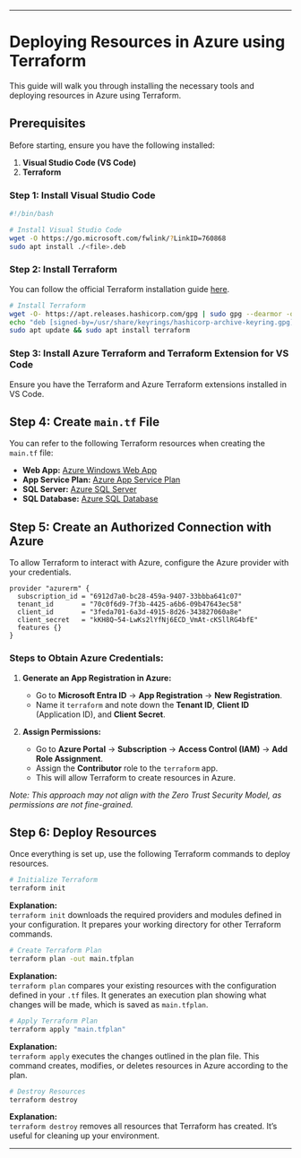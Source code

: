 
---

# Deploying Resources in Azure using Terraform

This guide will walk you through installing the necessary tools and deploying resources in Azure using Terraform.

## Prerequisites

Before starting, ensure you have the following installed:

1. **Visual Studio Code (VS Code)**
2. **Terraform**

### Step 1: Install Visual Studio Code

```bash
#!/bin/bash

# Install Visual Studio Code
wget -O https://go.microsoft.com/fwlink/?LinkID=760868
sudo apt install ./<file>.deb
```

### Step 2: Install Terraform

You can follow the official Terraform installation guide [here](https://developer.hashicorp.com/terraform/install).

```bash
# Install Terraform
wget -O- https://apt.releases.hashicorp.com/gpg | sudo gpg --dearmor -o /usr/share/keyrings/hashicorp-archive-keyring.gpg
echo "deb [signed-by=/usr/share/keyrings/hashicorp-archive-keyring.gpg] https://apt.releases.hashicorp.com $(lsb_release -cs) main" | sudo tee /etc/apt/sources.list.d/hashicorp.list
sudo apt update && sudo apt install terraform
```

### Step 3: Install Azure Terraform and Terraform Extension for VS Code

Ensure you have the Terraform and Azure Terraform extensions installed in VS Code.

## Step 4: Create `main.tf` File

You can refer to the following Terraform resources when creating the `main.tf` file:

- **Web App:** [Azure Windows Web App](https://registry.terraform.io/providers/hashicorp/azurerm/latest/docs/resources/windows_web_app)
- **App Service Plan:** [Azure App Service Plan](https://registry.terraform.io/providers/hashicorp/azurerm/latest/docs/resources/service_plan)
- **SQL Server:** [Azure SQL Server](https://registry.terraform.io/providers/hashicorp/azurerm/latest/docs/resources/mssql_server)
- **SQL Database:** [Azure SQL Database](https://registry.terraform.io/providers/hashicorp/azurerm/latest/docs/resources/mssql_database)

## Step 5: Create an Authorized Connection with Azure

To allow Terraform to interact with Azure, configure the Azure provider with your credentials.

```hcl
provider "azurerm" {
  subscription_id = "6912d7a0-bc28-459a-9407-33bbba641c07"
  tenant_id       = "70c0f6d9-7f3b-4425-a6b6-09b47643ec58"
  client_id       = "3feda701-6a3d-4915-8d26-343827060a8e"
  client_secret   = "kKH8Q~54-LwKs2lYfNj6ECD_VmAt-cKSllRG4bfE"
  features {}
}
```

### Steps to Obtain Azure Credentials:

1. **Generate an App Registration in Azure:**
   - Go to **Microsoft Entra ID** → **App Registration** → **New Registration**.
   - Name it `terraform` and note down the **Tenant ID**, **Client ID** (Application ID), and **Client Secret**.

2. **Assign Permissions:**
   - Go to **Azure Portal** → **Subscription** → **Access Control (IAM)** → **Add Role Assignment**.
   - Assign the **Contributor** role to the `terraform` app. 
   - This will allow Terraform to create resources in Azure. 

*Note: This approach may not align with the Zero Trust Security Model, as permissions are not fine-grained.*

## Step 6: Deploy Resources

Once everything is set up, use the following Terraform commands to deploy resources.

```bash
# Initialize Terraform
terraform init
```

**Explanation:**  
`terraform init` downloads the required providers and modules defined in your configuration. It prepares your working directory for other Terraform commands.

```bash
# Create Terraform Plan
terraform plan -out main.tfplan
```

**Explanation:**  
`terraform plan` compares your existing resources with the configuration defined in your `.tf` files. It generates an execution plan showing what changes will be made, which is saved as `main.tfplan`.

```bash
# Apply Terraform Plan
terraform apply "main.tfplan"
```

**Explanation:**  
`terraform apply` executes the changes outlined in the plan file. This command creates, modifies, or deletes resources in Azure according to the plan.

```bash
# Destroy Resources
terraform destroy
```

**Explanation:**  
`terraform destroy` removes all resources that Terraform has created. It’s useful for cleaning up your environment.

---
